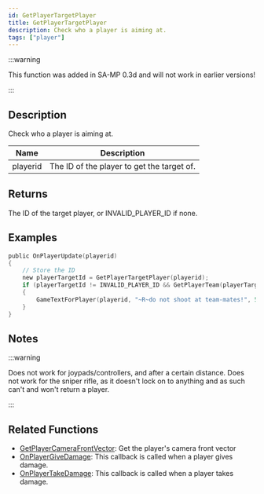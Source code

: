 ```yaml
---
id: GetPlayerTargetPlayer
title: GetPlayerTargetPlayer
description: Check who a player is aiming at.
tags: ["player"]
---
```


:::warning

This function was added in SA-MP 0.3d and will not work in earlier versions!

:::

## Description

Check who a player is aiming at.

| Name     | Description                                |
| -------- | ------------------------------------------ |
| playerid | The ID of the player to get the target of. |

## Returns

The ID of the target player, or INVALID_PLAYER_ID if none.

## Examples

```c
public OnPlayerUpdate(playerid)
{
    // Store the ID
    new playerTargetId = GetPlayerTargetPlayer(playerid);
    if (playerTargetId != INVALID_PLAYER_ID && GetPlayerTeam(playerTargetId) == GetPlayerTeam(playerid))
    {
        GameTextForPlayer(playerid, "~R~do not shoot at team-mates!", 5000, 3);
    }
}
```

## Notes

:::warning

Does not work for joypads/controllers, and after a certain distance. Does not work for the sniper rifle, as it doesn't lock on to anything and as such can't and won't return a player.

:::

## Related Functions

- [GetPlayerCameraFrontVector](GetPlayerCameraFrontVector.md): Get the player's camera front vector
- [OnPlayerGiveDamage](../callbacks/OnPlayerGiveDamage.md): This callback is called when a player gives damage.
- [OnPlayerTakeDamage](../callbacks/OnPlayerTakeDamage.md): This callback is called when a player takes damage.
